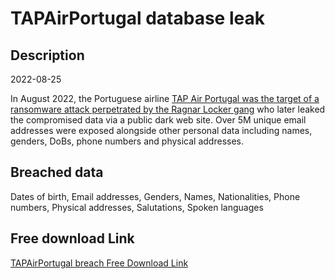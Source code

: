 # TAPAirPortugal database leak

## Description

2022-08-25

In August 2022, the Portuguese airline <a href="https://www.bleepingcomputer.com/news/security/ragnar-locker-ransomware-claims-attack-on-portugals-flag-airline/" target="_blank" rel="noopener">TAP Air Portugal was the target of a ransomware attack perpetrated by the Ragnar Locker gang</a> who later leaked the compromised data via a public dark web site. Over 5M unique email addresses were exposed alongside other personal data including names, genders, DoBs, phone numbers and physical addresses.

## Breached data

Dates of birth, Email addresses, Genders, Names, Nationalities, Phone numbers, Physical addresses, Salutations, Spoken languages

## Free download Link

[TAPAirPortugal breach Free Download Link](https://tinyurl.com/2b2k277t)